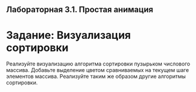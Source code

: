 ## Лабораторная 3.1. Простая анимация
# Задание:  Визуализация сортировки

Реализуйте визуализацию алгоритма сортировки пузырьком числового массива.
Добавьте выделение цветом сравниваемых на текущем шаге элементов массива.
Реализуйте таким же образом другие алгоритмы сортировки.



